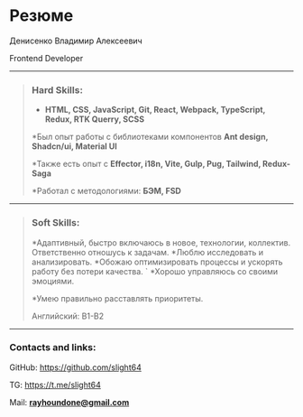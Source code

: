 # Резюме

Денисенко Владимир Алексеевич

Frontend Developer

---

>### Hard Skills:
>
>* **HTML, CSS, JavaScript, Git, React, Webpack, TypeScript, Redux,  RTK Querry, SCSS**
>
>*Был опыт работы с библиотеками компонентов **Ant design, Shadcn/ui, Material UI** 
>
>*Также есть опыт с **Effector, i18n, Vite, Gulp, Pug, Tailwind, Redux-Saga**
>
>*Работал с методологиями: **БЭМ, FSD**
>
---

>### Soft Skills:
>
>*Адаптивный, быстро включаюсь в новое, технологии, коллектив. Ответственно отношусь к задачам.
>*Люблю исследовать и анализировать.
>*Обожаю оптимизировать процессы и ускорять работу без потери качества.
>`
>*Хорошо управляюсь со своими эмоциями.
>
>*Умею правильно расставлять приоритеты.
>
>Английский: B1-B2

---

### Contacts and links:

GitHub: https://github.com/slight64

TG: https://t.me/slight64

Mail: **rayhoundone@gmail.com**
